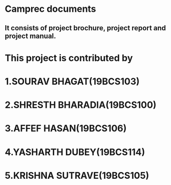 # Camprec documents
## It consists of project brochure, project report and project manual.


#  This project is contributed by 
# 1.SOURAV BHAGAT(19BCS103)
# 2.SHRESTH BHARADIA(19BCS100)
# 3.AFFEF HASAN(19BCS106)
# 4.YASHARTH DUBEY(19BCS114)
# 5.KRISHNA SUTRAVE(19BCS105)
